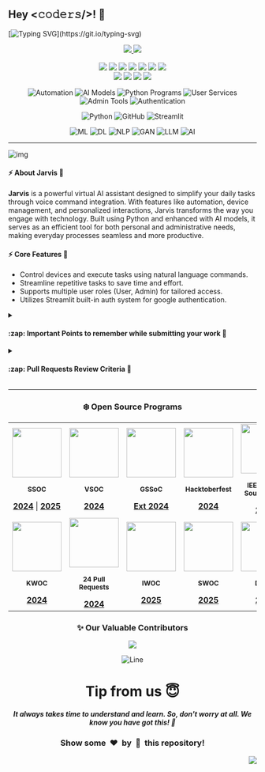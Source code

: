 <h2>Hey <𝚌𝚘𝚍𝚎𝚛𝚜/>! 👋</h2>

[![Typing SVG](https://readme-typing-svg.demolab.com?font=Monoton&size=85&pause=12&speed=12&color=00FF00&center=true&vCenter=true&width=2000&height=200&lines=Hello+World!;Meet+Jarvis+-+Your+AI+Assistant!;Enhance+Productivity+with+AI!;Automate.+Assist.+Achieve!;Voice+Commands+at+Your+Fingertips!;AI+Driven+Efficiency!;Build+Smarter,+Work+Faster!;Innovate+with+Machine+Learning!)](https://git.io/typing-svg)

<div align="center">
  <p>
    <a href="https://www.buymeacoffee.com/avdheshvarshney">
      <img src="https://img.shields.io/badge/Buy%20Me%20a%20Coffee-ffdd00?style=for-the-badge&logo=buy-me-a-coffee&logoColor=black" />
    </a>
    <a href="https://discord.gg/tSqtvHUJzE">
      <img src="https://img.shields.io/badge/Discord-%235865F2.svg?style=for-the-badge&logo=discord&logoColor=white" />
    </a><br /><br />
    <img src="https://img.shields.io/github/repo-size/Code-A2Z/jarvis" />
    <img src="https://img.shields.io/github/contributors/Code-A2Z/jarvis" />
    <img src="https://img.shields.io/github/languages/count/Code-A2Z/jarvis" />
    <img src="https://img.shields.io/github/stars/Code-A2Z/jarvis" />
    <img src="https://img.shields.io/github/forks/Code-A2Z/jarvis" />
    <img src="https://img.shields.io/github/last-commit/Code-A2Z/jarvis" />
    <img src="https://img.shields.io/github/license/Code-A2Z/jarvis" />
    <br />
    <img src="https://img.shields.io/github/issues-raw/Code-A2Z/jarvis" />
    <img src="https://img.shields.io/github/issues-closed-raw/Code-A2Z/jarvis" />
    <img src="https://img.shields.io/github/issues-pr-raw/Code-A2Z/jarvis" />
    <img src="https://img.shields.io/github/issues-pr-closed-raw/Code-A2Z/jarvis" />
  </p>

  <p>

  ![Automation](https://img.shields.io/badge/Automation-ff5733?style=flat-square)
  ![AI Models](https://img.shields.io/badge/AI-Models-007bff?style=flat-square)
  ![Python Programs](https://img.shields.io/badge/Python-Programs-ffc300?style=flat-square)
  ![User Services](https://img.shields.io/badge/User-Services-6a1b9a?style=flat-square)
  ![Admin Tools](https://img.shields.io/badge/Admin-Tools-28a745?style=flat-square)
  ![Authentication](https://img.shields.io/badge/Authentication-34495e?style=flat-square)
  </p>

  <p>

  ![Python](https://img.shields.io/badge/python-3670A0?style=for-the-badge&logo=python&logoColor=ffdd54)
  ![GitHub](https://img.shields.io/badge/github-%23121011.svg?style=for-the-badge&logo=github&logoColor=white)
  ![Streamlit](https://img.shields.io/badge/Streamlit-%23FE4B4B.svg?style=for-the-badge&logo=streamlit&logoColor=white)
  </p>

  <p>

  ![ML](https://img.shields.io/badge/ML-%23FF7F50.svg?style=for-the-badge)
  ![DL](https://img.shields.io/badge/DL-%23FF6347.svg?style=for-the-badge)
  ![NLP](https://img.shields.io/badge/NLP-%23706FD3.svg?style=for-the-badge)
  ![GAN](https://img.shields.io/badge/GAN-%23FF69B4.svg?style=for-the-badge)
  ![LLM](https://img.shields.io/badge/LLM-%238E44AD.svg?style=for-the-badge)
  ![AI](https://img.shields.io/badge/AI-%234A90E2.svg?style=for-the-badge)
  </p>

</div>

--- 

![img](./assets/intro.gif)

#### :zap: About Jarvis 🌟

**Jarvis** is a powerful virtual AI assistant designed to simplify your daily tasks through voice command integration. With features like automation, device management, and personalized interactions, Jarvis transforms the way you engage with technology. Built using Python and enhanced with AI models, it serves as an efficient tool for both personal and administrative needs, making everyday processes seamless and more productive.

#### :zap: Core Features 🔑

- Control devices and execute tasks using natural language commands.
- Streamline repetitive tasks to save time and effort.
- Supports multiple user roles (User, Admin) for tailored access.
- Utilizes Streamlit built-in auth system for google authentication.

<details>
<summary><h4>:zap: Important Points to remember while submitting your work 📍</h4></summary>

> We want your work to be readable by others; therefore, we encourage you to note the following:

1. Use `PascalCase` for directory/folder names (e.g., `BrainTumorModel`, `DiabetesModel`).
2. Use `camelCase` for file names (e.g., `movieRecommendationModel`, `latestNews`, `ticTakToe`).
3. Name the main function exactly the same as the file name.
4. Limit commits to 3-4 unless given permission by project Admins or Mentors.
5. Keep commit messages clear and relevant; avoid unnecessary details.
6. **Never commit deployed model files to the repository; upload them to Google Drive, provide a downloadable link in the PR template, and update the `secrets.example.toml` file accordingly.**

</details>

<details>
<summary><h4>:zap: Pull Requests Review Criteria 🧲</h4></summary>

1. Fill out the ***PR template*** properly when submitting a pull request.
2. Do not commit directly to the `main` branch, or your PR will be instantly rejected.
3. Ensure all work is original and not copied from other sources.
4. Add comments to your code wherever necessary for clarity.
5. Include a working video and show integration with Jarvis as part of your PR.
6. For frontend updates, share screenshots and work samples before submitting a PR.

</details>

---

<div align="center">

### ❄️ Open Source Programs 

<table>
  <tr align="center">
    <td align="center">
      <div>
        <img src="https://github.com/user-attachments/assets/95ba44b4-016c-47ce-9285-2571562fabff" height=100px />
        <p><sub><b>SSOC</b></sub></p>
        <a href="https://hack2skill.com/hack/ssoc"><b>2024</b></a> |
        <a href="https://reskilll.com/hack/ssoc4"><b>2025</b></a>
      </div>
    </td>
    <td align="center">
      <div>
        <img src="https://github.com/user-attachments/assets/332f72de-90eb-4749-a013-6bbe1897d440" height=100px />
        <p><sub><b>VSOC</b></sub></p>
        <a href="https://www.vsoc.tech/"><b>2024</b></a>
      </div>
    </td>
    <td align="center">
      <div>
        <img src="https://github.com/user-attachments/assets/c464f695-d0b9-4fc1-9c7c-add9e19d9167" height=100px />
        <p><sub><b>GSSoC</b></sub></p>
        <a href="https://gssoc.girlscript.tech/"><b>Ext 2024</b></a>
      </div>
    </td>
    <td align="center">
      <div>
        <img src="https://github.com/user-attachments/assets/ff164f5c-d294-4af0-a77b-c19e78685c47" height=100px />
        <p><sub><b>Hacktoberfest</b></sub></p>
        <a href="https://hacktoberfest.com/"><b>2024</b></a>
      </div>
    </td>
    <td align="center">
      <div>
        <img src="https://avatars.githubusercontent.com/u/111989363?v=4" height=100px />
        <p><sub><b>IEEE Open-Source Week</b></sub></p>
        <a href="https://github.com/IEEE-IGDTUW"><b>2024</b></a>
      </div>
    </td>
  </tr>
  <tr align="center">
    <td align="center">
      <div>
        <img src="https://github.com/user-attachments/assets/4d9fea63-34df-48ac-a33a-f5a8c333b191" height=100px />
        <p><sub><b>KWOC</b></sub></p>
        <a href="https://kwoc.kossiitkgp.org/"><b>2024</b></a>
      </div>
    </td>
    <td align="center">
      <div>
        <img src="https://github.com/user-attachments/assets/eea72bf3-eee1-481a-9f9e-2f9d9a4eb2e4" height=100px />
        <p><sub><b>24 Pull Requests</b></sub></p>
        <a href="https://24pullrequests.com/"><b>2024</b></a>
      </div>
    </td>
    <td align="center">
      <div>
        <img src="https://github.com/user-attachments/assets/b2399ecc-a3d7-4ad5-acbb-87fb46477cae" height=100px />
        <p><sub><b>IWOC</b></sub></p>
        <a href="https://iwoc3.live/"><b>2025</b></a>
      </div>
    </td>
    <td align="center">
      <div>
        <img src="https://github.com/user-attachments/assets/f2832e3c-f8a4-4b99-b4a1-934a9ee88c5a" height=100px />
        <p><sub><b>SWOC</b></sub></p>
        <a href="https://www.socialwinterofcode.com/"><b>2025</b></a>
      </div>
    </td>
    <td align="center">
      <div>
        <img src="https://github.com/user-attachments/assets/728db452-1ce6-42d7-9dd4-4d4ba8dad90c" height=100px />
        <p><sub><b>DWOC</b></sub></p>
        <a href="https://dwoc.io/"><b>2025</b></a>
      </div>
    </td>
  </tr>
</table>

### ✨ Our Valuable Contributors 

<a href="https://github.com/Code-A2Z/jarvis/graphs/contributors">
  <img src="https://contrib.rocks/image?repo=Code-A2Z/jarvis&max=1000" />
</a>

![Line](https://user-images.githubusercontent.com/85225156/171937799-8fc9e255-9889-4642-9c92-6df85fb86e82.gif)

# Tip from us 😇 
##### It always takes time to understand and learn. So, don't worry at all. We know <b>you have got this</b>! 💪 
### Show some &nbsp;❤️&nbsp; by &nbsp;🌟&nbsp; this repository! 

</div>

<a href="#top"><img src="https://img.shields.io/badge/⬆-Back%20to%20Top-red?style=for-the-badge" align="right"/></a>
